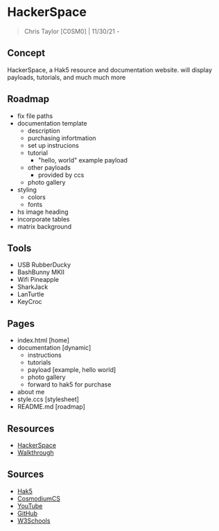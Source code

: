 # HackerSpace 
> Chris Taylor [C0SM0] | 11/30/21 - 

## Concept
HackerSpace, a Hak5 resource and documentation website. will display payloads, tutorials, and much much more

## Roadmap
- fix file paths
- documentation template
  - description
  - purchasing infortmation
  - set up instrucions
  - tutorial
    - "hello, world" example payload
  - other payloads
    - provided by ccs
  - photo gallery
- styling
  - colors
  - fonts
- hs image heading
- incorporate tables
- matrix background

## Tools
- USB RubberDucky
- BashBunny MKII
- Wifi Pineapple
- SharkJack
- LanTurtle
- KeyCroc

## Pages
- index.html [home]
- documentation [dynamic]
  - instructions
  - tutorials
  - payload [example, hello world]
  - photo gallery
  - forward to hak5 for purchase
- about me
- style.ccs [stylesheet]
- README.md [roadmap]

## Resources
- [HackerSpace](https://docs.google.com/document/d/1lTFAhl7mdb0bfF60f7Qxit6IK4ZAxepJmL99hDDajA8/edit/)
- [Walkthrough](https://replit.com/@ChrisTaylorBMHS/w3walkthrough#index.html/)

## Sources
- [Hak5](https://hak5.org/)
- [CosmodiumCS](https://cosmodiumcs.com/)
- [YouTube](https://youtube.com/cosmodiumcs/)
- [GitHub](https://github.com/cosmodiumcs/)
- [W3Schools](https://w3schools.com/)